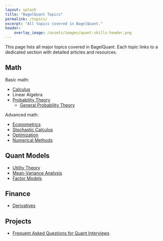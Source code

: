 ```yaml
---
layout: splash
title: "BagelQuant Topics"
permalink: /topics/
excerpt: "All topics covered in BagelQuant."
header: 
    overlay_image: /assets/images/quant-skills-header.png
---
```


This page lists all major topics covered in BagelQuant. Each topic links to a dedicated section with detailed articles and resources.

## Math

Basic math:

- [Calculus](math-basic/calculus/calculus.md)
- Linear Algebra
- [Probability Theory](math-basic/probability/probability.md)
  - [General Probability Theory](math-basic/probability/general-probability-theory.md)

Advanced math:

- [Econometrics](math-advanced/econometrics/econometrics.md)
- [Stochastic Calculus](math-advanced/stochastic-calculus/stochastic-calculus.md)
- [Optimization](math-advanced/optimization/optimization.md)
- [Numerical Methods](math-advanced/numerical-methods/numerical-methods.md)

## Quant Models

- [Utility Theory](quant-models/utility-theory/utility-theory.md)
- [Mean-Variance Analysis](quant-models/mean-variance/mean-variance.md)
- [Factor Models](quant-models/factor-models/factor-models.md)

## Finance

- [Derivatives](finance/derivatives/derivatives.md)

## Projects

- [Frequent Asked Questions for Quant Interviews](projects-directory/quant-interview-faq.md)
